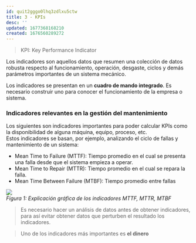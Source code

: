 ```yaml
---
id: quit2gggo0lhq3zdlxu5ctw
title: 3 - KPIs
desc: ''
updated: 1677368168210
created: 1676560289272
---
```


> KPI: Key Performance Indicator

Los indicadores son aquellos datos que resumen una colección de datos robusta respecto al funcionamiento, operación, desgaste, ciclos y demás parámetros importantes de un sistema mecánico.

Los indicadores se presentan en un **cuadro de mando integrado**. Es necesario construir uno para conocer el funcionamiento de la empresa o sistema.

### Indicadores relevantes en la gestión del mantenimiento

Los siguientes son indicadores importantes para poder calcular KPIs como la disponibilidad de alguna máquina, equipo, proceso, etc.   
Estos indicadores se basan, por ejemplo, analizando el ciclo de fallas y mantenimiento de un sistema:

- Mean Time to Failure (MTTF): Tiempo promedio en el cual se presenta una falla desde que el sistema empieza a operar.
- Mean Time to Repair (MTTR): Tiempo promedio en el cual se repara la falla.
- Mean Time Between Failure (MTBF): Tiempo promedio entre fallas

![](/assets/images/2023-02-20-13-46-59.png)   
_Figura 1: Explicación gráfica de los indicadores MTTF, MTTR, MTBF_

> Es necesario hacer un análisis de datos antes de obtener indicadores, para así evitar obtener datos que perturben el resultado los indicadores.

> Uno de los indicadores más importantes es **el dinero**